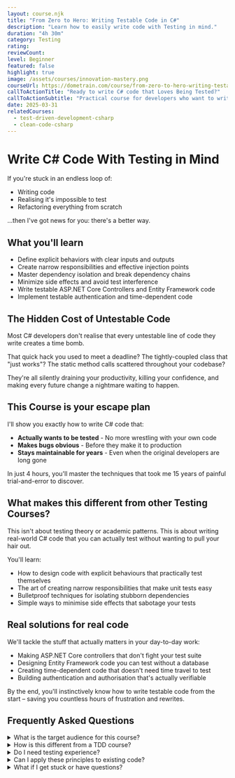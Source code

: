 ```yaml
---
layout: course.njk
title: "From Zero to Hero: Writing Testable Code in C#"
description: "Learn how to easily write code with Testing in mind."
duration: "4h 30m"
category: Testing
rating: 
reviewCount: 
level: Beginner
featured: false
highlight: true
image: /assets/courses/innovation-mastery.png
courseUrl: https://dometrain.com/course/from-zero-to-hero-writing-testable-code-in-csharp/?ref=gui-ferreira&affcode=1115529_k5a22dj8&&promo=website&promotion=website
callToActionTitle: "Ready to write C# code that Loves Being Tested?"
callToActionSubtitle: "Practical course for developers who want to write better, simpler, more maintainable code."
date: 2025-03-31
relatedCourses:
  - test-driven-development-csharp
  - clean-code-csharp
---
```


# Write C# Code With Testing in Mind

If you're stuck in an endless loop of:
- Writing code
- Realising it's impossible to test
- Refactoring everything from scratch

...then I've got news for you: there's a better way.

## What you'll learn

- Define explicit behaviors with clear inputs and outputs
- Create narrow responsibilities and effective injection points
- Master dependency isolation and break dependency chains
- Minimize side effects and avoid test interference
- Write testable ASP.NET Core Controllers and Entity Framework code
- Implement testable authentication and time-dependent code

## The Hidden Cost of Untestable Code

Most C# developers don't realise that every untestable line of code they write creates a time bomb.

That quick hack you used to meet a deadline? The tightly-coupled class that "just works"? The static method calls scattered throughout your codebase?

They're all silently draining your productivity, killing your confidence, and making every future change a nightmare waiting to happen.

## This Course is your escape plan

I'll show you exactly how to write C# code that:

* **Actually wants to be tested** - No more wrestling with your own code
* **Makes bugs obvious** - Before they make it to production
* **Stays maintainable for years** - Even when the original developers are long gone

In just 4 hours, you'll master the techniques that took me 15 years of painful trial-and-error to discover.

## What makes this different from other Testing Courses?

This isn't about testing theory or academic patterns. This is about writing real-world C# code that you can actually test without wanting to pull your hair out.

You'll learn:

* How to design code with explicit behaviours that practically test themselves
* The art of creating narrow responsibilities that make unit tests easy
* Bulletproof techniques for isolating stubborn dependencies
* Simple ways to minimise side effects that sabotage your tests

## Real solutions for real code

We'll tackle the stuff that actually matters in your day-to-day work:

* Making ASP.NET Core controllers that don't fight your test suite
* Designing Entity Framework code you can test without a database
* Creating time-dependent code that doesn't need time travel to test
* Building authentication and authorisation that's actually verifiable

By the end, you'll instinctively know how to write testable code from the start – saving you countless hours of frustration and rewrites.

## Frequently Asked Questions

<div class="space-y-4">
<details class="bg-gray-50 dark:bg-gray-900 rounded-2xl px-8 transition-colors">
<summary class="flex flex-1 items-center justify-between py-6 text-left font-medium text-gray-900 dark:text-white hover:no-underline transition-colors">
What is the target audience for this course?
</summary>
<div class="pb-6 text-gray-600 dark:text-gray-300">
This course is for C# developers who want to write code that's easier to test. Whether you're struggling with testing your current code or want to learn how to write more testable code from the start, this course is for you.
</div>
</details>

<details class="bg-gray-50 dark:bg-gray-900 rounded-2xl px-8 transition-colors">
<summary class="flex flex-1 items-center justify-between py-6 text-left font-medium text-gray-900 dark:text-white hover:no-underline transition-colors">
How is this different from a TDD course?
</summary>
<div class="pb-6 text-gray-600 dark:text-gray-300">
While TDD is about the process of writing tests first, this course focuses on the design principles that make code testable. You'll learn how to structure your code so it's easy to test, regardless of whether you practice TDD or not.
</div>
</details>

<details class="bg-gray-50 dark:bg-gray-900 rounded-2xl px-8 transition-colors">
<summary class="flex flex-1 items-center justify-between py-6 text-left font-medium text-gray-900 dark:text-white hover:no-underline transition-colors">
Do I need testing experience?
</summary>
<div class="pb-6 text-gray-600 dark:text-gray-300">
Basic understanding of unit testing is helpful but not required. We'll cover the fundamentals of testing as needed, focusing more on how to design testable code.
</div>
</details>

<details class="bg-gray-50 dark:bg-gray-900 rounded-2xl px-8 transition-colors">
<summary class="flex flex-1 items-center justify-between py-6 text-left font-medium text-gray-900 dark:text-white hover:no-underline transition-colors">
Can I apply these principles to existing code?
</summary>
<div class="pb-6 text-gray-600 dark:text-gray-300">
Absolutely! You'll learn strategies for gradually improving testability in existing codebases, identifying common anti-patterns, and refactoring them into testable designs.
</div>
</details>
</div>

<details class="bg-gray-50 dark:bg-gray-900 rounded-2xl px-8 transition-colors">
<summary class="flex flex-1 items-center justify-between py-6 text-left font-medium text-gray-900 dark:text-white hover:no-underline transition-colors">
What if I get stuck or have questions?
</summary>
<div class="pb-6 text-gray-600 dark:text-gray-300">
The course includes detailed explanations. Plus, you get access to our community, where you can ask questions and share experiences with other students. In any case, you can always reach out to me.
</div>
</details>
</div>